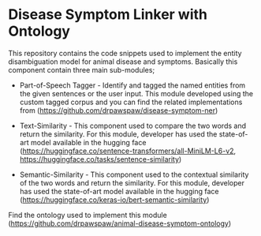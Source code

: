 # Disease Symptom Linker with Ontology

This repository contains the code snippets used to implement the entity disambiguation model for animal disease and symptoms. Basically this component contain three main sub-modules;

- Part-of-Speech Tagger - Identify and tagged the named entities from the given sentences or the user input. This module developed using the custom tagged corpus and you can find the related implementations from (https://github.com/drpawspaw/disease-symptom-ner)
    
- Text-Similarity - This component used to compare the two words and return the similarity. For this module, developer has used the state-of-art model available in the hugging face (https://huggingface.co/sentence-transformers/all-MiniLM-L6-v2, https://huggingface.co/tasks/sentence-similarity)

- Semantic-Similarity - This component used to the contextual similarity of the two words and return the similarity. For this module, developer  has used the state-of-art model available in the hugging face (https://huggingface.co/keras-io/bert-semantic-similarity)


Find the ontology used to implement this module (https://github.com/drpawspaw/animal-disease-symptom-ontology)